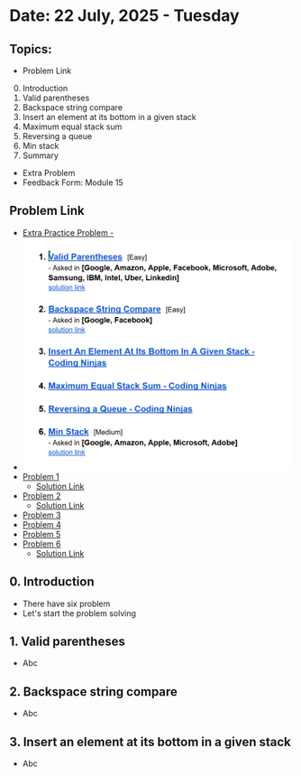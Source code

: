 # Date: 22 July, 2025 - Tuesday

## Topics:
- Problem Link
0. Introduction
1. Valid parentheses
2. Backspace string compare
3. Insert an element at its bottom in a given stack
4. Maximum equal stack sum
5. Reversing a queue
6. Min stack
7. Summary
- Extra Problem
- Feedback Form: Module 15

## Problem Link
- [Extra Practice Problem -](https://docs.google.com/document/d/1fuirtZp8dUD6cCnwjBsSpbFZI_CqOBIw/edit?usp=sharing&ouid=112433310488936743525&rtpof=true&sd=true)
- <img src="./images/the-problems.png" width="500">
- [Problem 1](https://leetcode.com/problems/valid-parentheses/)
    - [Solution Link](https://leetcode.com/problems/valid-parentheses/solutions/6981469/simple-beginner-friendly-stack-beats-100-ogx0/)
- [Problem 2](https://leetcode.com/problems/backspace-string-compare/description/)
    - [Solution Link](https://leetcode.com/problems/backspace-string-compare/solutions/6981972/simple-stack-beats-100-by-piaaaas-8wmp/)
- [Problem 3](https://www.codingninjas.com/studio/problems/insert-an-element-at-its-bottom-in-a-given-stack_1171166)
- [Problem 4](https://www.codingninjas.com/studio/problems/maximum-equal-stack-sum_1062571)
- [Problem 5](https://www.codingninjas.com/studio/problems/reversing-a-queue_982934)
- [Problem 6](https://leetcode.com/problems/min-stack/description/)
    - [Solution Link](https://leetcode.com/problems/min-stack/solutions/6981989/beginner-friendly-just-using-another-sta-po6a/)

## 0. Introduction
- There have six problem
- Let's start the problem solving

## 1. Valid parentheses
- Abc

## 2. Backspace string compare
- Abc

## 3. Insert an element at its bottom in a given stack
- Abc
